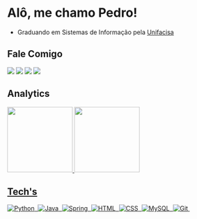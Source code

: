 # Alô, me chamo Pedro!

- Graduando em Sistemas de Informação pela [Unifacisa](https://www.unifacisa.edu.br/home)
  

## Fale Comigo
<div> 
  <a href="https://instagram.com/ppedropereiraa" target="_blank"><img src="https://img.shields.io/badge/-Instagram-%23E4405F?style=for-the-badge&logo=instagram&logoColor=white"></a>
 <a href="https://discord.gg/pedropereira23" target="_blank"><img src="https://img.shields.io/badge/Discord-7289DA?style=for-the-badge&logo=discord&logoColor=white"></a> 
  <a href = "mailto:pedropereira2312@gmail.com"><img src= "https://img.shields.io/badge/E--mail-D14836?style=for-the-badge&logo=gmail&logoColor=white" target="_blank"></a>
  <a href="https://www.linkedin.com/in/ppedropereiraa" target="_blank"><img src="https://img.shields.io/badge/-LinkedIn-%230077B5?style=for-the-badge&logo=linkedin&logoColor=white"></a> 
</div>


## Analytics
<div align="left">
  <a href="https://github.com/pedrohpdo">
  <img height="150" src="https://github-readme-stats.vercel.app/api?username=pedrohpdo&show_icons=true&theme=tokyonight&include_all_commits=true&count_private=true"/>
  <img height="150em" src="https://github-readme-stats.vercel.app/api/top-langs/?username=pedrohpdo&layout=compact&langs_count=7&theme=tokyonight"/>

## Tech's

![Python](https://img.shields.io/badge/Python-3776AB?style=for-the-badge&logo=python&logoColor=white)&nbsp;
![Java](https://img.shields.io/badge/Java-ED8B00?style=for-the-badge&logo=java&logoColor=white)&nbsp;
![Spring](https://img.shields.io/badge/Spring-6DB33F?style=for-the-badge&logo=spring&logoColor=white)&nbsp;
![HTML](https://img.shields.io/badge/HTML5-E34F26?style=for-the-badge&logo=html5&logoColor=white)&nbsp;
![CSS](https://img.shields.io/badge/CSS3-1572B6?style=for-the-badge&logo=css3&logoColor=white)&nbsp;
![MySQL](https://img.shields.io/badge/MySQL-00000F?style=for-the-badge&logo=mysql&logoColor=white)&nbsp;
![Git](https://img.shields.io/badge/Git-E34F26?style=for-the-badge&logo=git&logoColor=white)&nbsp;
  
